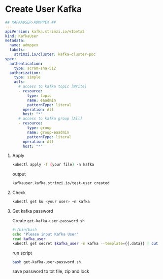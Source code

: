 # Create User Kafka
```Yaml
## KAFKAUSER-ADMPPEX ## 
--- 
apiVersion: kafka.strimzi.io/v1beta2 
kind: KafkaUser 
metadata: 
  name: admppex 
  labels: 
    strimzi.io/cluster: kafka-cluster-poc 
spec: 
  authentication: 
    type: scram-sha-512 
  authorization: 
    type: simple 
    acls: 
      # access to kafka topic [Write] 
      - resource: 
          type: topic 
          name: eaadmin 
          patternType: literal 
        operation: All 
        host: "*" 
      # access to kafka group [All] 
      - resource: 
          type: group 
          name: group-eaadmin 
          patternType: literal 
        operation: All 
        host: "*" 
```

1. Apply

    ```Bash
    kubectl apply -f (your file) -n kafka 
    ```

    output

    ```Bash
    kafkauser.kafka.strimzi.io/test-user created
    ```

2. Check

    ```Bash
    kubectl get ku <your user> –n kafka
    ```

3. Get kafka password

    Create `get-kafka-user-password.sh`

    ```Bash
    #!/bin/bash 
    echo "Please input Kafka User" 
    read kafka_user 
    kubectl get secret $kafka_user -n kafka --template={{.data}} | cut -d ":" -f 3 | base64 -d
    ```

    run script

    ```Bash
    bash get-kafka-user-password.sh 
    ```

    save password to txt file, zip and lock
